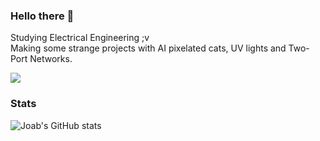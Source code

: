 ### Hello there 👋

Studying Electrical Engineering ;v  
Making some strange projects with AI pixelated cats, UV lights and Two-Port Networks.

![](https://i.imgur.com/iO4KG1F.jpg)


### Stats
![Joab's GitHub stats](https://github-readme-stats.vercel.app/api?username=joabzicg&show_icons=true&theme=transparent)

